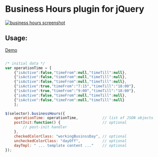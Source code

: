 # Business Hours plugin for jQuery

[<img src="http://gendelf.github.io/jquery.businessHours/img/screen2.png" alt="business hours screenshot" />](http://gendelf.github.io/jquery.businessHours/)

## Usage:

[Demo](http://gendelf.github.io/jquery.businessHours/)

```JavaScript

/* initial data */
var operationTime = [
    {"isActive":false,"timeFrom":null,"timeTill":null},
    {"isActive":false,"timeFrom":null,"timeTill":null},
    {"isActive":false,"timeFrom":null,"timeTill":null},
    {"isActive":true,"timeFrom":"7:15","timeTill":"18:00"},
    {"isActive":true,"timeFrom":"9:00","timeTill":"18:00"},
    {"isActive":false,"timeFrom":null,"timeTill":null},
    {"isActive":false,"timeFrom":null,"timeTill":null}
    ];

$(selector).businessHours({
    operationTime: operationTime,           // list of JSON objects
    postInit:function() {                   // optional
        // post-init handler
    },
    checkedColorClass: "workingBusinssDay", // optional
    uncheckedColorClass: "dayOff",          // optional
    dayTmpl: " ... template content ..."    // optional
});
```